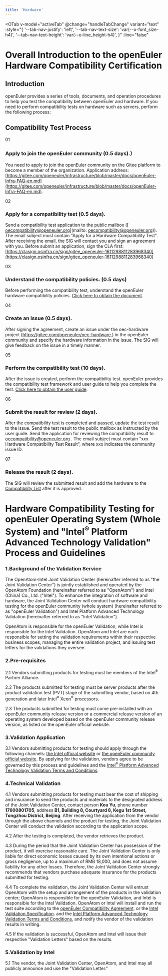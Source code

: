 ```yaml
---
title: 'Hardware'
---
```


<script setup lang="ts">
import { ref, onMounted } from 'vue';

  import {
  OBreadcrumb,
  OBreadcrumbItem,
  OTab,
  OTabPane,
} from '@opensig/opendesign';
import TheHardWare from "~@/views/compatibility/TheHardWare.vue";

import { getUrlParams } from "~@/utils/common.ts";

import { useI18n } from '@/i18n';
const i18n = useI18n();

const activeTab = ref('');

const handleTabChange = (val:string) => {
  if (val) {
    history.pushState(null, '', `?overview=true`);
  } else {
   const urlWithoutParams = window.location.href.split('?')[0];
   history.pushState(null, '', urlWithoutParams);
  }
}

onMounted(() => {
  activeTab.value = getUrlParams(window.location.href).get('overview') || '';
})
</script>

<TheHardWare />

<div class='wrapper'>

<OTab
  v-model="activeTab"
  @change="handleTabChange"
  variant="text"
  :style="{
    '--tab-nav-justify': 'left',
    '--tab-nav-text-size': 'var(--o-font_size-h4)',
    '--tab-nav-text-height': 'var(--o-line_height-h4)',
  }"
  :line="false"
>
<OTabPane :label="i18n.compatibility.HARDWARE_OEC_DETAIL.TITLE" value="">
<div class='markdown'>

# Overall Introduction to the openEuler Hardware Compatibility Certification

## Introduction

openEuler provides a series of tools, documents, and operation procedures to help you test the compatibility between openEuler and hardware. If you need to perform compatibility tests on hardware such as servers, perform the following process:

## Compatibility Test Process
<!-- ----------------------------------------------------------------------- -->

<div class='step'>

<div class="order-number">
  01
</div>

<div class="content">

###  Apply to join the openEuler community (0.5 days).）
You need to apply to join the openEuler community on the Gitee platform to become a member of the organization. Application address: [https://gitee.com/openeuler/infrastructure/blob/master/docs/openEuler-Infra-FAQ-en.md](https://gitee.com/openeuler/infrastructure/blob/master/docs/openEuler-Infra-FAQ-en.md).


</div>

</div>
<!-- ----------------------------------------------------------------------- -->

<div class='step'>

<div class="order-number">
  02
</div>

<div class="content">

###  Apply for a compatibility test (0.5 days).

Send a compatibility test application to the public mailbox ([ oecompatibility@openeuler.org](mailto: oecompatibility@openeuler.org)). The email subject must contain "Apply for a Hardware Compatibility Test". After receiving the email, the SIG will contact you and sign an agreement with you.
Before submit an application, sign the CLA first: [https://clasign.osinfra.cn/sign/gitee_openeuler-1611298811283968340](https://clasign.osinfra.cn/sign/gitee_openeuler-1611298811283968340)

</div>

</div>
<!-- ---------------------------------------------------------- -->
<div class='step'>

<div class="order-number">
  03
</div>

<div class="content">

###  Understand the compatibility policies. (0.5 days)

Before performing the compatibility test, understand the openEuler hardware compatibility policies.
[Click here to obtain the document](https://www.openeuler.org/category/support/compatibility/openEuler-compatibility-en.pdf).

</div>

</div>
<div class='step'>

<div class="order-number">
  04
</div>

<div class="content">

###  Create an issue (0.5 days).

After signing the agreement, create an issue under the oec-hardware project ([https://gitee.com/openeuler/oec-hardware ](https://gitee.com/openeuler/oec-hardware )) in the openEuler community and specify the hardware information in the issue. The SIG will give feedback on the issue in a timely manner.

</div>

</div>
<!-- ----------------------------------------------------------------------- -->

<div class='step'>

<div class="order-number">
  05
</div>

<div class="content">

###  Perform the compatibility test (10 days).
After the issue is created, perform the compatibility test. openEuler provides the compatibility test framework and user guide to help you complete the test. [Click here to obtain the user guide](https://gitee.com/src-openeuler/oec-hardware/releases).

</div>

</div>
<!-- ----------------------------------------------------------------------- -->

<div class='step'>

<div class="order-number">
  06
</div>

<div class="content">

###  Submit the result for review (2 days).
After the compatibility test is completed and passed, update the test result to the issue. Send the test result to the public mailbox as instructed by the user guide. Send the application for reviewing the compatibility result to [oecompatibility@openeuler.org](mailto:oecompatibility@openeuler.org) . The email subject must contain "xxx Hardware Compatibility Test Result", where xxx indicates the community issue ID.

</div>

</div>
<!-- ----------------------------------------------------------------------- -->

<div class='step'>

<div class="order-number">
  07
</div>

<div class="content">

###  Release the result (2 days).

The SIG will review the submitted result and add the hardware to the [Compatibility List](/en/compatibility/) after it is approved.

</div>

</div>

</div>
</OTabPane>
<!-- 硬件兼容性整体介绍 -->
<OTabPane :label="i18n.compatibility.COMPATIBILITY_HARDWARE" value="true">

<div class="markdown">

# Hardware Compatibility Testing for openEuler Operating System (Whole System) and "Intel<sup>®</sup> Platform Advanced Technology Validation" Process and Guidelines

### 1.Background of the Validation Service

The OpenAtom-Intel Joint Validation Center (hereinafter referred to as "the Joint Validation Center") is jointly established and operated by the OpenAtom Foundation (hereinafter referred to as "OpenAtom") and Intel (China) Co., Ltd. ("Intel"). To enhance the integration of software and hardware, the Joint Validation Center will conduct hardware compatibility testing for the openEuler community (whole system) (hereinafter referred to as "openEuler Validation") and Intel Platform Advanced Technology Validation (hereinafter referred to as "Intel Validation"). 

OpenAtom is responsible for the openEuler Validation, while Intel is responsible for the Intel Validation. OpenAtom and Intel are each responsible for setting the validation requirements within their respective business scopes, managing the entire validation project, and issuing test letters for the validations they oversee.

### 2.Pre-requisites

2.1	Vendors submitting products for testing must be members of the Intel<sup>®</sup> Partner Alliance.

2.2	The products submitted for testing must be server products after the product validation test (PVT) stage of the submitting vendor, based on 4th generation and later Intel<sup>®</sup> Xeon<sup>®</sup> processors. 

2.3	The products submitted for testing must come pre-installed with an openEuler community release version or a commercial release version of an operating system developed based on the openEuler community release version, as listed on the openEuler official website.


### 3.Validation Application

3.1	Vendors submitting products for testing should apply through the following channels: [the Intel official website](https://www.intel.cn/content/www/cn/en/homepage.html) or [the openEuler community official website](/zh/). By applying for the validation, vendors agree to be governed by this process and guidelines and the [Intel<sup>®</sup> Platform Advanced Technology Validation Terms and Conditions](/zh/compatibility/terms-and-conditions/).

### 4.Technical Validation

4.1	Vendors submitting products for testing must bear the cost of shipping and insurance to send the products and materials to the designated address of the Joint Validation Center, contact person **Kou Yu**, phone number **17600801705**, address **B1, Building 8, Courtyard 8, Kegu 1st Street, Tongzhou District, Beijing**. After receiving the application from the vendor through the above channels and the product for testing, the Joint Validation Center will conduct the validation according to the application scope. 

4.2	After the testing is completed, the vendor retrieves the product. 

4.3	During the period that the Joint Validation Center has possession of the product, it will exercise reasonable care. The Joint Validation Center is only liable for direct economic losses caused by its own intentional actions or gross negligence, up to a maximum of RMB 18,000, and does not assume liability for any other losses. Therefore, the Joint Validation Center strongly recommends that vendors purchase adequate insurance for the products submitted for testing.

4.4	To complete the validation, the Joint Validation Center will entrust OpenAtom with the setup and arrangement of the products in the validation center; OpenAtom is responsible for the openEuler Validation, and Intel is responsible for the Intel Validation. OpenAtom or Intel will install and run the test suite according to the [openEuler Compatibility Agreement](https://certification.openeuler.org/#/compatibilityProtocol). or the [Intel Validation Specification](/en/compatibility/intel-validation-specification/). and the [Intel Platform Advanced Technology Validation Terms and Conditions](/en/compatibility/terms-and-conditions/), and notify the vendor of the validation results in writing.

4.5	If the validation is successful, OpenAtom and Intel will issue their respective "Validation Letters" based on the results.

### 5.Validation by Intel

5.1	The vendor, the Joint Validation Center, OpenAtom, and Intel may all publicly announce and use the "Validation Letter."

</div>

</OTabPane>
</OTab>

</div>


<style lang="scss" scoped> @import './index.scss'; </style>
